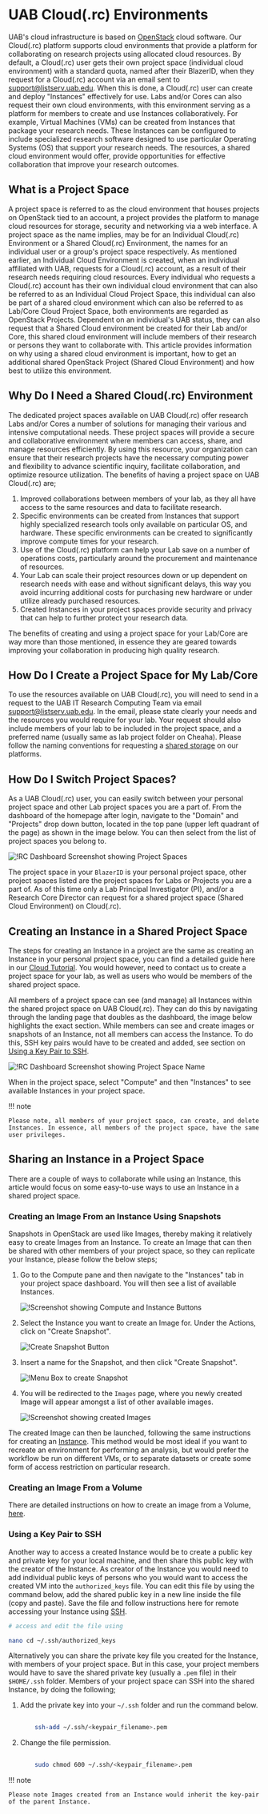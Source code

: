 # UAB Cloud(.rc) Environments

UAB's cloud infrastructure is based on [OpenStack](https://www.docs.openstack.org/2024.1/index.html/) cloud software. Our Cloud(.rc) platform supports cloud environments that provide a platform for collaborating on research projects using allocated cloud resources. By default, a Cloud(.rc) user gets their own project space (individual cloud environment) with a standard quota, named after their BlazerID, when they request for a Cloud(.rc) account via an email sent to [support@listserv.uab.edu](mailto:support@listserv.uab.edu). When this is done, a Cloud(.rc) user can create and deploy "Instances" effectively for use. Labs and/or Cores can also request their own cloud environments, with this environment serving as a platform for members to create and use Instances collaboratively. For example, Virtual Machines (VMs) can be created from Instances that package your research needs. These Instances can be configured to include specialized research software designed to use particular Operating Systems (OS) that support your research needs. The resources, a shared cloud environment would offer, provide opportunities for effective collaboration that improve your research outcomes.

## What is a Project Space

A project space is referred to as the cloud environment that houses projects on OpenStack tied to an account, a project provides the platform to manage cloud resources for storage, security and networking via a web interface. A project space as the name implies, may be for an Individual Cloud(.rc) Environment or a Shared Cloud(.rc) Environment, the names for an individual user or a group's project space respectively. As mentioned earlier, an Individual Cloud Environment is created, when an individual affiliated with UAB, requests for a Cloud(.rc) account, as a result of their research needs requiring cloud resources. Every individual who requests a Cloud(.rc) account has their own individual cloud environment that can also be referred to as an Individual Cloud Project Space, this individual can also be part of a shared cloud environment which can also be referred to as Lab/Core Cloud Project Space, both environments are regarded as OpenStack Projects. Dependent on an individual's UAB status, they can also request that a Shared Cloud environment be created for their Lab and/or Core, this shared cloud environment will include members of their research or persons they want to collaborate with. This article provides information on why using a shared cloud environment is important, how to get an additional shared OpenStack Project (Shared Cloud Environment) and how best to utilize this environment.

## Why Do I Need a Shared Cloud(.rc) Environment

The dedicated project spaces available on UAB Cloud(.rc) offer research Labs and/or Cores a number of solutions for managing their various and intensive computational needs. These project spaces will provide a secure and collaborative environment where members can access, share, and manage resources efficiently. By using this resource, your organization can ensure that their research projects have the necessary computing power and flexibility to advance scientific inquiry, facilitate collaboration, and optimize resource utilization. The benefits of having a project space on UAB Cloud(.rc) are;

1. Improved collaborations between members of your lab, as they all have access to the same resources and data to facilitate research.
1. Specific environments can be created from Instances that support highly specialized research tools only available on particular OS, and hardware. These specific environments can be created to significantly improve compute times for your research.
1. Use of the Cloud(.rc) platform can help your Lab save on a number of operations costs, particularly around the procurement and maintenance of resources.
1. Your Lab can scale their project resources down or up dependent on research needs with ease and without significant delays, this way you avoid incurring additional costs for purchasing new hardware or under utilize already purchased resources.
1. Created Instances in your project spaces provide security and privacy that can help to further protect your research data.

The benefits of creating and using a project space for your Lab/Core are way more than those mentioned, in essence they are geared towards improving your collaboration in producing high quality research.

## How Do I Create a Project Space for My Lab/Core

To use the resources available on UAB Cloud(.rc), you will need to send in a request to the UAB IT Research Computing Team via email [support@listserv.uab.edu](mailto:support@listserv.uab.edu). In the email, please state clearly your needs and the resources you would require for your lab. Your request should also include members of your lab to be included in the project space, and a preferred name (usually same as lab project folder on Cheaha). Please follow the naming conventions for requesting a [shared storage](../data_management/storage.md#how-do-i-request-shared-storage) on our platforms.

## How Do I Switch Project Spaces?

As a UAB Cloud(.rc) user, you can easily switch between your personal project space and other Lab project spaces you are a part of. From the dashboard of the homepage after login, navigate to the "Domain" and "Projects" drop down button, located in the top pane (upper left quadrant of the page) as shown in the image below. You can then select from the list of project spaces you belong to.

![!RC Dashboard Screenshot showing Project Spaces](images/rc_move_project.png)

The project space in your `BlazerID` is your personal project space, other project spaces listed are the project spaces for Labs or Projects you are a part of. As of this time only a Lab Principal Investigator (PI), and/or a Research Core Director can request for a shared project space (Shared Cloud Environment) on Cloud(.rc).

## Creating an Instance in a Shared Project Space

The steps for creating an Instance in a project are the same as creating an Instance in your personal project space, you can find a detailed guide here in our [Cloud Tutorial](tutorial/index.md). You would however, need to contact us to create a project space for your lab, as well as users who would be members of the shared project space.

All members of a project space can see (and manage) all Instances within the shared project space on UAB Cloud(.rc). They can do this by navigating through the landing page that doubles as the dashboard, the image below highlights the exact section. While members can see and create images or snapshots of an Instance, not all members can access the Instance. To do this, SSH key pairs would have to be created and added, see section on [Using a Key Pair to SSH](#using-a-key-pair-to-ssh).

![!RC Dashboard Screenshot showing Project Space Name](images/rc_proj_dashboard.png)

When in the project space, select "Compute" and then "Instances" to see available Instances in your project space.

<!-- markdownlint-disable MD046 -->
!!! note

    Please note, all members of your project space, can create, and delete Instances. In essence, all members of the project space, have the same user privileges.
<!-- markdownlint-enable MD046 -->

## Sharing an Instance in a Project Space

There are a couple of ways to collaborate while using an Instance, this article would focus on some easy-to-use ways to use an Instance in a shared project space.

### Creating an Image From an Instance Using Snapshots

Snapshots in OpenStack are used like Images, thereby making it relatively easy to create Images from an Instance. To create an Image that can then be shared with other members of your project space, so they can replicate your Instance, please follow the below steps;

1. Go to the Compute pane and then navigate to the "Instances" tab in your project space dashboard. You will then see a list of available Instances.

    ![!Screenshot showing Compute and Instance Buttons](images/rc_comp_instance.png)

1. Select the Instance you want to create an Image for. Under the Actions, click on "Create Snapshot".

    ![!Create Snapshot Button](images/rc_snapshot_button.png)

1. Insert a name for the Snapshot, and then click "Create Snapshot".

    ![!Menu Box to create Snapshot](images/rc_instance_snapshot.png)

1. You will be redirected to the `Images` page, where you newly created Image will appear amongst a list of other available images.

    ![!Screenshot showing created Images](images/rc_created_image.png)

The created Image can then be launched, following the same instructions for creating an [Instance](../uab_cloud/tutorial/instances.md). This method would be most ideal if you want to recreate an environment for performing an analysis, but would prefer the workflow be run on different VMs, or to separate datasets or create some form of access restriction on particular research.

### Creating an Image From a Volume

There are detailed instructions on how to create an image from a Volume, [here](snapshots.md#creating-a-volume-snapshot).

### Using a Key Pair to SSH

Another way to access a created Instance would be to create a public key and private key for your local machine, and then share this public key with the creator of the Instance. As creator of the Instance you would need to add individual public keys of persons who you would want to access the created VM into the `authorized_keys` file. You can edit this file by using the command below, add the shared public key in a new line inside the file (copy and paste). Save the file and follow instructions here for remote accessing your Instance using [SSH](remote_access.md).

```bash
# access and edit the file using

nano cd ~/.ssh/authorized_keys

```

Alternatively you can share the private key file you created for the Instance, with members of your project space. But in this case, your project members would have to save the shared private key (usually a `.pem` file) in their `$HOME/.ssh` folder. Members of your project space can SSH into the shared Instance, by doing the following;

1. Add the private key into your `~/.ssh` folder and run the command below.

    ```bash
        
        ssh-add ~/.ssh/<keypair_filename>.pem

    ```

1. Change the file permission.

    ```bash
        
        sudo chmod 600 ~/.ssh/<keypair_filename>.pem

    ```

<!-- markdownlint-disable MD046 -->
!!! note

    Please note Images created from an Instance would inherit the key-pair of the parent Instance.
<!-- markdownlint-enable MD046 -->